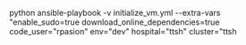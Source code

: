 python ansible-playbook -v initialize_vm.yml --extra-vars "enable_sudo=true download_online_dependencies=true code_user="rpasion" env="dev" hospital="ttsh" cluster="ttsh
